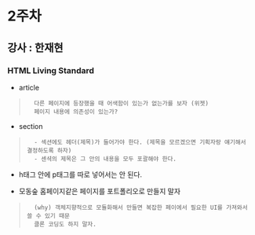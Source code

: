 # 2주차 
## 강사 : 한재현 

### HTML Living Standard

- article 
>       다른 페이지에 등장했을 때 어색함이 있는가 없는가를 보자 (위젯)
>       페이지 내용에 의존성이 있는가?

- section  
>       - 섹션에도 헤더(제목)가 들어가야 한다. (제목을 모르겠으면 기획자랑 얘기해서 결정하도록 하자)
>       - 센셕의 제목은 그 안의 내용을 모두 포괄해야 한다.

- h태그 안에 p태그를 따로 넣어서는 안 된다. <br/>

- 모동숲 홈페이지같은 페이지를 포트폴리오로 만들지 말자
>       (why) 객체지향적으로 모듈화해서 만들면 복잡한 페이에서 필요한 UI를 가져와서 쓸 수 있기 때문
>       클론 코딩도 하지 말자.